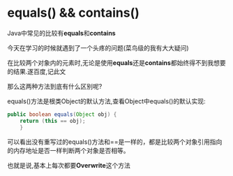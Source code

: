 # **equals() && contains()**

Java中常见的比较有**equals**和**contains**

今天在学习的时候就遇到了一个头疼的问题(菜鸟级的我有大大疑问)

在比较两个对象内的元素时,无论是使用**equals**还是**contains**都始终得不到我想要的结果.遂百度,记此文

那么这两种方法到底有什么区别呢?

equals()方法是根类Object的默认方法,查看Object中equals()的默认实现:
~~~java
public boolean equals(Object obj) {
    return (this == obj);
    }
~~~

可以看出没有重写过的equals()方法和==是一样的，都是比较两个对象引用指向的内存地址是否一样判断两个对象是否相等。

也就是说,基本上每次都要**Overwrite**这个方法